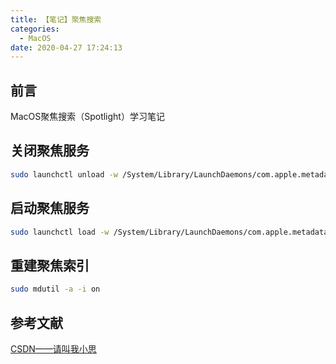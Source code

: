 ```yaml
---
title: 【笔记】聚焦搜索
categories:
  - MacOS
date: 2020-04-27 17:24:13
---
```


## 前言

MacOS聚焦搜索（Spotlight）学习笔记

<!-- more -->

## 关闭聚焦服务

``` sh
sudo launchctl unload -w /System/Library/LaunchDaemons/com.apple.metadata.mds.plist
```

## 启动聚焦服务

``` sh
sudo launchctl load -w /System/Library/LaunchDaemons/com.apple.metadata.mds.plist
```

## 重建聚焦索引

``` sh
sudo mdutil -a -i on
```

## 参考文献

[CSDN——请叫我小思](https://blog.csdn.net/zeal9s/article/details/97749128)

